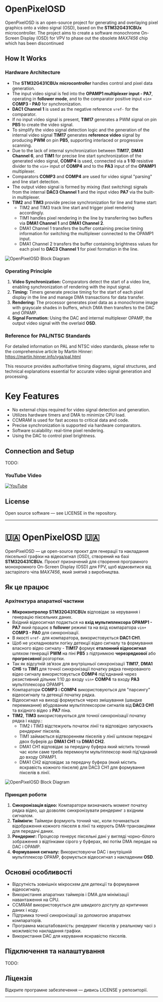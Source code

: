 # OpenPixelOSD

OpenPixelOSD is an open-source project for generating and overlaying pixel graphics onto a video signal (OSD), based on the **STM32G431CBUx** microcontroller.
The project aims to create a software monochrome On-Screen Display (OSD) for VPV to phase out the obsolete *MAX7456* chip which has been discontinued

## How It Works

### Hardware Architecture

- The **STM32G431CBUx microcontroller** handles control and pixel data generation.
- The input video signal is fed into the **OPAMP1 multiplexer input - PA7**, operating in **follower mode**, and to the comparator positive input `vin+` **COMP3 - PA0** for synchronization.
- **DAC1 Channel 1** is used as the negative reference `vref-` for the comparator.
- If no input video signal is present, **TIM17** generates a PWM signal on pin **PB5** to create the video signal.
- To simplify the video signal detection logic and the generation of the internal video signal **TIM17** generates **reference video** signal by producing **PWM** on pin **PB5**, supporting interlaced or progressive scanning.
- Due to the lack of internal synchronization between **TIM17**, **DMA1 Channel 6**, and **TIM1** for precise line start synchronization of the generated video signal, **COMP4** is used, connected via a **1:10** resistive divider to the `vin+` input of **COMP4** and to the **PA3** input of the **OPAMP1** multiplexer.
- Comparators **COMP3** and **COMP4** are used for video signal "parsing" and line start detection.
- The output video signal is formed by mixing (fast switching) signals from the internal **DAC3 Channel 1** and the input video **PA7** via the built-in multiplexer.
- **TIM2** and **TIM3** provide precise synchronization for line and frame start:
  - TIM2 and TIM3 track line start and trigger pixel rendering accordingly.
  - TIM1 handles pixel rendering in the line by transferring two buffers via **DMA1 Channel 1** and **DMA1 Channel 2**.
  - DMA1 Channel 1 transfers the buffer containing precise timing information for switching the multiplexer connected to the OPAMP1 input.
  - DMA1 Channel 2 transfers the buffer containing brightness values for each pixel to **DAC3 Channel 1** for pixel formation in the line.

![OpenPixelOSD Block Diagram](doc/pic/internal-block-diagram.png)

### Operating Principle

1. **Video Synchronization:** Comparators detect the start of a video line, enabling synchronization of rendering with the input signal.
2. **Timing:** Timers generate precise timing for the start of each pixel display in the line and manage DMA transactions for data transfer.
3. **Rendering:** The processor generates pixel data as a monochrome image with grayscale shades in buffers, which DMA then transfers to the DAC and OPAMP.
4. **Signal Formation:** Using the DAC and internal multiplexer OPAMP, the output video signal with the overlaid **OSD**.

### Reference for PAL/NTSC Standards

For detailed information on PAL and NTSC video standards, please refer to the comprehensive article by Martin Hinner:
https://martin.hinner.info/vga/pal.html

This resource provides authoritative timing diagrams, signal structures, and technical explanations essential for accurate video signal generation and processing.

# Key Features

- No external chips required for video signal detection and generation.
- Utilizes hardware timers and DMA to minimize CPU load.
- CCMRAM is used for fast access to critical data and code.
- Precise synchronization is supported via hardware comparators.
- Software scalability: real-time pixel rendering.
- Using the DAC to control pixel brightness.

## Connection and Setup

TODO:


### YouTube Video

[![YouTube](doc/pic/screenshot.png)](https://youtu.be/GXBrZya5-nY)

## License

Open source software — see LICENSE in the repository.

---

# 🇺🇦 OpenPixelOSD 🇺🇦

OpenPixelOSD — це open-source проєкт для генерації та накладання піксельної графіки на відеосигнал (OSD), створений на базі **STM32G431CBUx**. 
Проєкт призначений для створення програмного монохромного On-Screen Display (OSD) для FPV, щоб відмовитися від застарілого чіпа *MAX7456*, який знятий з виробництва.

## Як це працює

### Архітектура апаратної частини

- **Мікроконтролер STM32G431CBUx** відповідає за керування і генерацію піксельних даних.
- Вхідний відеосигнал подається на **вхід мультиплексора OPAMP1 - PA7** який працює в **follower** режимі та на вхід компаратора `vin+` **COMP3 - PA0** для синхронізації.
- В якості `vref-` для компаратора, використовується **DAC1 CH1**.
- Щоб не ускладнювати логіку детекції відео сигналу та формування власного відео сигналу - **TIM17** формує **еталонний відеосигнал** шляхом генерації **PWM** на піні **PB5** з підтримкою **черезрядкової** або **прогресивної** розгортки.
- Так як відсутній звʼязок для внутрішньої синхронізації **TIM17**, **DMA1 CH6** та **TIM1** для точної синхронізації початку рядка генерованого відео сигналу використовується **COMP4** під'єднаний через резистивний дільник 1:10 до входу `vin+` **COMP4** та входу **PA3** мультіплексора OPAMP1.
- Компаратори **COMP3** і **COMP4** використовуються для "парсингу" відеосигналу та детекції початку рядка.
- Відеосигнал на виході формується через змішування (швидке перемикання) вбудованим мультіплексором сигналів від **DAC3 CH1** та вхідного відео з **PA7** піна.
- **TIM2**, **TIM3** використовуються для точної синхронізації початку рядка і кадру.:
    - TIM2 і TIM3 відстежують початок лінії та відповідно запускають рендеринг пікселів.
    - TIM1 займається відтворенням пікселів у лінії шляхом передачі двох буферів до **DMA1 CH1** та **DMA1 CH2**.
    - DMA1 CH1 відповідає за передачу буфера який містить точний час коли саме треба перемкнути мультіплексор який під'єднаний до входу OPAMP1.
    - DMA1 CH2 відповідає за передачу буфера (який містить яскравість кожного пікселя) для DAC3 CH1 для формування пікселів в лінії.

![OpenPixelOSD Block Diagram](doc/pic/internal-block-diagram.png)


### Принцип роботи

1. **Синхронізація відео:** Компаратори визначають момент початку рядка відео, що дозволяє синхронізувати рендеринг з вхідним сигналом.
2. **Таймінги:** Таймери формують точний час, коли починається відображення кожного пікселя в лінії та керують DMA-транзакціями для передачі даних.
3. **Рендеринг:** Процесор генерує піксельні дані у вигляді чорно-білого зображення з відтінками сірого у буферах, які потім DMA передає на DAC і OPAMP.
4. **Формування сигналу:** Використовуючи DAC і внутрішній мультіплексор OPAMP, формується відеосигнал з накладеним **OSD**.

## Основні особливості
- Відсутність зовнішніх мікросхем для детекції та формування відеосигналу.
- Використання апаратних таймерів і DMA для мінімізації навантаження на CPU.
- CCMRAM використовується для швидкого доступу до критичних даних і коду.
- Підтримка точної синхронізації за допомогою апаратних компараторів.
- Програмна масштабованість: рендеринг пікселів у реальному часі з можливістю накладання графіки.
- Використання DAC для керування яскравістю пікселів.

## Підключення та налаштування
TODO:

## Ліцензія

Відкрите програмне забезпечення — дивись LICENSE у репозиторії.

---

